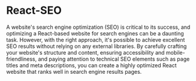 # React-SEO
A website's search engine optimization (SEO) is critical to its success, and optimizing a React-based website for search engines can be a daunting task. However, with the right approach, it's possible to achieve excellent SEO results without relying on any external libraries. By carefully crafting your website's structure and content, ensuring accessibility and mobile-friendliness, and paying attention to technical SEO elements such as page titles and meta descriptions, you can create a highly optimized React website that ranks well in search engine results pages.
